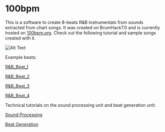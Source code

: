# 100bpm

This is a software to create 8-beats R&B instrumentals from sounds extracted from chart songs. It was created on BrumHack7.0 and is currently hosted on [100bpm.org](https://100bpm.org "100bpm.org"). Check out the following tutorial and sample songs created with it.

![Alt Text](https://github.com/kaya3/100bpm/blob/master/100bpmtutorial.gif)

Example beats:

[R&B_Beat_1](https://100bpm.org/sounds/example_beats/R&B_Beat_1.ogg "R&B_Beat_1")

[R&B_Beat_2](https://100bpm.org/sounds/example_beats/R&B_Beat_2.ogg "R&B_Beat_1")

[R&B_Beat_3](https://100bpm.org/sounds/example_beats/R&B_Beat_3.ogg "R&B_Beat_1")

[R&B_Beat_4](https://100bpm.org/sounds/example_beats/R&B_Beat_4.ogg "R&B_Beat_1")

Technical tutorials on the sound processing unit and beat generation unit:

[Sound Processing](Techtutorial_SoundProcessing.ipynb "Sound Processing")

[Beat Generation](Techtutorial_SoundProcessing.ipynb "Beat Generation")


